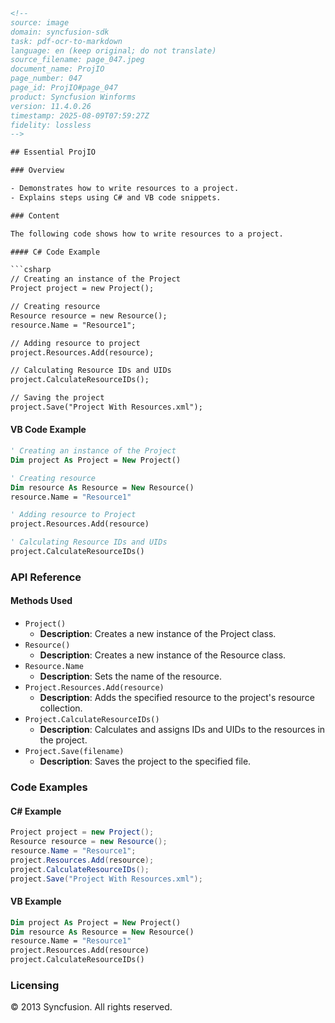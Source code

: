 ```html
<!-- 
source: image
domain: syncfusion-sdk
task: pdf-ocr-to-markdown
language: en (keep original; do not translate)
source_filename: page_047.jpeg
document_name: ProjIO
page_number: 047
page_id: ProjIO#page_047
product: Syncfusion Winforms
version: 11.4.0.26
timestamp: 2025-08-09T07:59:27Z
fidelity: lossless
-->

## Essential ProjIO

### Overview

- Demonstrates how to write resources to a project.
- Explains steps using C# and VB code snippets.

### Content

The following code shows how to write resources to a project.

#### C# Code Example

```csharp
// Creating an instance of the Project
Project project = new Project();

// Creating resource
Resource resource = new Resource();
resource.Name = "Resource1";

// Adding resource to project
project.Resources.Add(resource);

// Calculating Resource IDs and UIDs
project.CalculateResourceIDs();

// Saving the project
project.Save("Project With Resources.xml");
```

#### VB Code Example

```vb
' Creating an instance of the Project
Dim project As Project = New Project()

' Creating resource
Dim resource As Resource = New Resource()
resource.Name = "Resource1"

' Adding resource to Project
project.Resources.Add(resource)

' Calculating Resource IDs and UIDs
project.CalculateResourceIDs()
```

### API Reference

#### Methods Used
- `Project()`  
  - **Description**: Creates a new instance of the Project class.
- `Resource()`  
  - **Description**: Creates a new instance of the Resource class.
- `Resource.Name`  
  - **Description**: Sets the name of the resource.
- `Project.Resources.Add(resource)`  
  - **Description**: Adds the specified resource to the project's resource collection.
- `Project.CalculateResourceIDs()`  
  - **Description**: Calculates and assigns IDs and UIDs to the resources in the project.
- `Project.Save(filename)`  
  - **Description**: Saves the project to the specified file.

### Code Examples

#### C# Example
```csharp
Project project = new Project();
Resource resource = new Resource();
resource.Name = "Resource1";
project.Resources.Add(resource);
project.CalculateResourceIDs();
project.Save("Project With Resources.xml");
```

#### VB Example
```vb
Dim project As Project = New Project()
Dim resource As Resource = New Resource()
resource.Name = "Resource1"
project.Resources.Add(resource)
project.CalculateResourceIDs()
```

### Licensing
© 2013 Syncfusion. All rights reserved.

<!-- tags: [Essential ProjIO, resource management, project class, saving project, IDs, UIDs, C#, VB, Syncfusion Winforms, version 11.4.0.26] keywords: [ProjIO, resource, project, calculateResourceIDs, save, C#, VB, Syncfusion, Winforms] -->
```